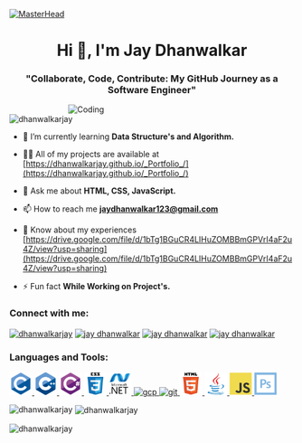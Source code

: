 [![MasterHead](https://user-images.githubusercontent.com/74038190/241765440-80728820-e06b-4f96-9c9e-9df46f0cc0a5.gif)](https://github.com/Anmol-Baranwal/Cool-GIFs-For-GitHub)

<h1 align="center">Hi 👋, I'm Jay Dhanwalkar</h1>
<h3 align="center">"Collaborate, Code, Contribute: My GitHub Journey as a Software Engineer"</h3>

<img align="right" alt="Coding" width="400" src="https://media.tenor.com/qJ5evVs-_uUAAAAC/coding.gif">

<p align="left"> <img src="https://komarev.com/ghpvc/?username=dhanwalkarjay&label=Profile%20views&color=0e75b6&style=flat" alt="dhanwalkarjay" /> </p>

- 🌱 I’m currently learning **Data Structure's and Algorithm.**

- 👨‍💻 All of my projects are available at [https://dhanwalkarjay.github.io/_Portfolio_/](https://dhanwalkarjay.github.io/_Portfolio_/)

- 💬 Ask me about **HTML, CSS, JavaScript.**

- 📫 How to reach me **jaydhanwalkar123@gmail.com**

- 📄 Know about my experiences [https://drive.google.com/file/d/1bTg1BGuCR4LIHuZOMBBmGPVrI4aF2u4Z/view?usp=sharing](https://drive.google.com/file/d/1bTg1BGuCR4LIHuZOMBBmGPVrI4aF2u4Z/view?usp=sharing)

- ⚡ Fun fact **While Working on Project's.**

<h3 align="left">Connect with me:</h3>
<p align="left">
<a href="https://twitter.com/dhanwalkarjay" target="blank"><img align="center" src="https://raw.githubusercontent.com/rahuldkjain/github-profile-readme-generator/master/src/images/icons/Social/twitter.svg" alt="dhanwalkarjay" height="30" width="40" /></a>
<a href="https://linkedin.com/in/jay dhanwalkar" target="blank"><img align="center" src="https://raw.githubusercontent.com/rahuldkjain/github-profile-readme-generator/master/src/images/icons/Social/linked-in-alt.svg" alt="jay dhanwalkar" height="30" width="40" /></a>
<a href="https://instagram.com/jay dhanwalkar" target="blank"><img align="center" src="https://raw.githubusercontent.com/rahuldkjain/github-profile-readme-generator/master/src/images/icons/Social/instagram.svg" alt="jay dhanwalkar" height="30" width="40" /></a>
<a href="https://www.leetcode.com/jay dhanwalkar" target="blank"><img align="center" src="https://raw.githubusercontent.com/rahuldkjain/github-profile-readme-generator/master/src/images/icons/Social/leet-code.svg" alt="jay dhanwalkar" height="30" width="40" /></a>
</p>

<h3 align="left">Languages and Tools:</h3>
<p align="left"> <a href="https://www.cprogramming.com/" target="_blank" rel="noreferrer"> <img src="https://raw.githubusercontent.com/devicons/devicon/master/icons/c/c-original.svg" alt="c" width="40" height="40"/> </a> <a href="https://www.w3schools.com/cpp/" target="_blank" rel="noreferrer"> <img src="https://raw.githubusercontent.com/devicons/devicon/master/icons/cplusplus/cplusplus-original.svg" alt="cplusplus" width="40" height="40"/> </a> <a href="https://www.w3schools.com/cs/" target="_blank" rel="noreferrer"> <img src="https://raw.githubusercontent.com/devicons/devicon/master/icons/csharp/csharp-original.svg" alt="csharp" width="40" height="40"/> </a> <a href="https://www.w3schools.com/css/" target="_blank" rel="noreferrer"> <img src="https://raw.githubusercontent.com/devicons/devicon/master/icons/css3/css3-original-wordmark.svg" alt="css3" width="40" height="40"/> </a> <a href="https://dotnet.microsoft.com/" target="_blank" rel="noreferrer"> <img src="https://raw.githubusercontent.com/devicons/devicon/master/icons/dot-net/dot-net-original-wordmark.svg" alt="dotnet" width="40" height="40"/> </a> <a href="https://cloud.google.com" target="_blank" rel="noreferrer"> <img src="https://www.vectorlogo.zone/logos/google_cloud/google_cloud-icon.svg" alt="gcp" width="40" height="40"/> </a> <a href="https://git-scm.com/" target="_blank" rel="noreferrer"> <img src="https://www.vectorlogo.zone/logos/git-scm/git-scm-icon.svg" alt="git" width="40" height="40"/> </a> <a href="https://www.w3.org/html/" target="_blank" rel="noreferrer"> <img src="https://raw.githubusercontent.com/devicons/devicon/master/icons/html5/html5-original-wordmark.svg" alt="html5" width="40" height="40"/> </a> <a href="https://www.java.com" target="_blank" rel="noreferrer"> <img src="https://raw.githubusercontent.com/devicons/devicon/master/icons/java/java-original.svg" alt="java" width="40" height="40"/> </a> <a href="https://developer.mozilla.org/en-US/docs/Web/JavaScript" target="_blank" rel="noreferrer"> <img src="https://raw.githubusercontent.com/devicons/devicon/master/icons/javascript/javascript-original.svg" alt="javascript" width="40" height="40"/> </a> <a href="https://www.photoshop.com/en" target="_blank" rel="noreferrer"> <img src="https://raw.githubusercontent.com/devicons/devicon/master/icons/photoshop/photoshop-line.svg" alt="photoshop" width="40" height="40"/> </a> </p>

<p><img align="left" src="https://github-readme-stats.vercel.app/api/top-langs?username=dhanwalkarjay&show_icons=true&locale=en&layout=compact" alt="dhanwalkarjay" /></p>

<p>&nbsp;<img align="center" src="https://github-readme-stats.vercel.app/api?username=dhanwalkarjay&show_icons=true&locale=en" alt="dhanwalkarjay" /></p>

<p><img align="center" src="https://github-readme-streak-stats.herokuapp.com/?user=dhanwalkarjay&" alt="dhanwalkarjay" /></p>
